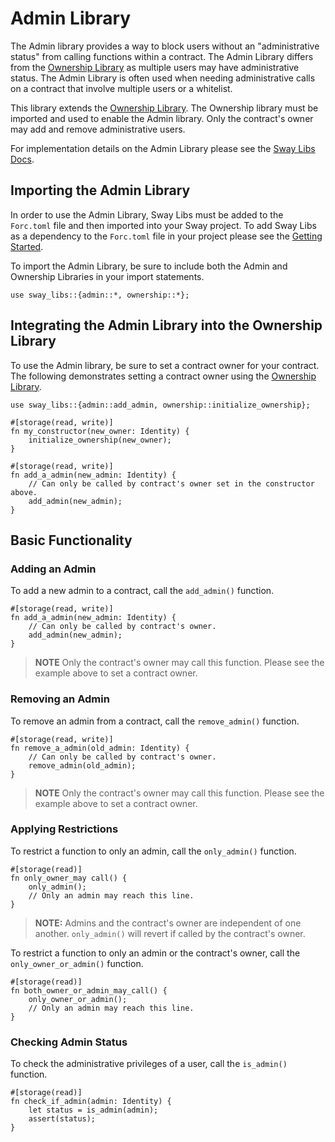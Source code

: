 # Admin Library

The Admin library provides a way to block users without an "administrative status" from calling functions within a contract. The Admin Library differs from the [Ownership Library](../ownership/index.md) as multiple users may have administrative status. The Admin Library is often used when needing administrative calls on a contract that involve multiple users or a whitelist.

This library extends the [Ownership Library](../ownership/index.md). The Ownership library must be imported and used to enable the Admin library. Only the contract's owner may add and remove administrative users.

For implementation details on the Admin Library please see the [Sway Libs Docs](https://fuellabs.github.io/sway-libs/master/sway_libs/admin/index.html).

## Importing the Admin Library

In order to use the Admin Library, Sway Libs must be added to the `Forc.toml` file and then imported into your Sway project. To add Sway Libs as a dependency to the `Forc.toml` file in your project please see the [Getting Started](../getting_started/index.md).

To import the Admin Library, be sure to include both the Admin and Ownership Libraries in your import statements.

```sway
use sway_libs::{admin::*, ownership::*};
```

## Integrating the Admin Library into the Ownership Library

To use the Admin library, be sure to set a contract owner for your contract. The following demonstrates setting a contract owner using the [Ownership Library](../ownership/).

```sway
use sway_libs::{admin::add_admin, ownership::initialize_ownership};

#[storage(read, write)]
fn my_constructor(new_owner: Identity) {
    initialize_ownership(new_owner);
}

#[storage(read, write)]
fn add_a_admin(new_admin: Identity) {
    // Can only be called by contract's owner set in the constructor above.
    add_admin(new_admin);
}
```

## Basic Functionality

### Adding an Admin

To add a new admin to a contract, call the `add_admin()` function.

```sway
#[storage(read, write)]
fn add_a_admin(new_admin: Identity) {
    // Can only be called by contract's owner.
    add_admin(new_admin);
}
```

> **NOTE** Only the contract's owner may call this function. Please see the example above to set a contract owner.

### Removing an Admin

To remove an admin from a contract, call the `remove_admin()` function.

```sway
#[storage(read, write)]
fn remove_a_admin(old_admin: Identity) {
    // Can only be called by contract's owner.
    remove_admin(old_admin);
}
```

> **NOTE** Only the contract's owner may call this function. Please see the example above to set a contract owner.

### Applying Restrictions

To restrict a function to only an admin, call the `only_admin()` function.

```sway
#[storage(read)]
fn only_owner_may call() {
    only_admin();
    // Only an admin may reach this line.
}
```

> **NOTE:** Admins and the contract's owner are independent of one another. `only_admin()` will revert if called by the contract's owner.

To restrict a function to only an admin or the contract's owner, call the `only_owner_or_admin()` function.

```sway
#[storage(read)]
fn both_owner_or_admin_may_call() {
    only_owner_or_admin();
    // Only an admin may reach this line.
}
```

### Checking Admin Status

To check the administrative privileges of a user, call the `is_admin()` function.

```sway
#[storage(read)]
fn check_if_admin(admin: Identity) {
    let status = is_admin(admin);
    assert(status);
}
```
